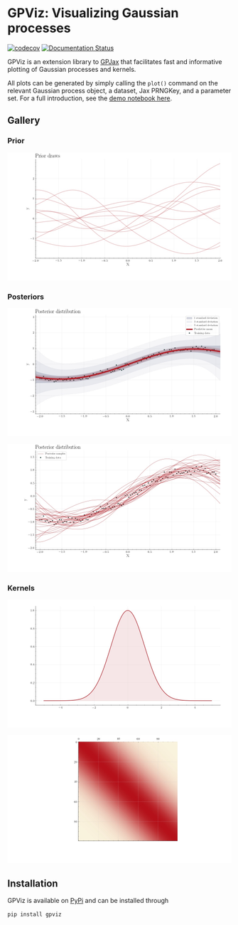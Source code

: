 # GPViz: Visualizing Gaussian processes

[![codecov](https://codecov.io/gh/thomaspinder/GPViz/branch/master/graph/badge.svg?token=3FK9ZMU9PB)](https://codecov.io/gh/thomaspinder/GPViz)
[![Documentation Status](https://readthedocs.org/projects/gpviz/badge/?version=latest)](https://gpviz.readthedocs.io/en/latest/?badge=latest)

GPViz is an extension library to [GPJax](https://github.com/thomaspinder/GPJax) that facilitates fast and informative plotting of Gaussian processes and kernels.

All plots can be generated by simply calling the `plot()` command on the relevant Gaussian process object, a dataset, Jax PRNGKey, and a parameter set. For a full introduction, see the [demo notebook here](https://gpviz.readthedocs.io/en/latest/nbs/demo.html).

## Gallery

### Prior

![Gaussian proces prior](media/prior.jpg)

### Posteriors

![Gaussian process posterior](media/posterior.jpg)

![Posterior samples](media/posterior2.jpg)

### Kernels

![Kernel shape](media/kernel_shape.jpg)

![Gram matrix](media/kernel_gram.jpg)

## Installation

GPViz is available on [PyPi](https://pypi.org/project/GPViz/) and can be installed through
```shell
pip install gpviz
```